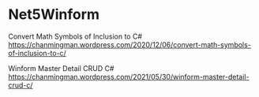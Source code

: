 # Net5Winform

Convert Math Symbols of Inclusion to C#
https://chanmingman.wordpress.com/2020/12/06/convert-math-symbols-of-inclusion-to-c/

Winform Master Detail CRUD C#
https://chanmingman.wordpress.com/2021/05/30/winform-master-detail-crud-c/
